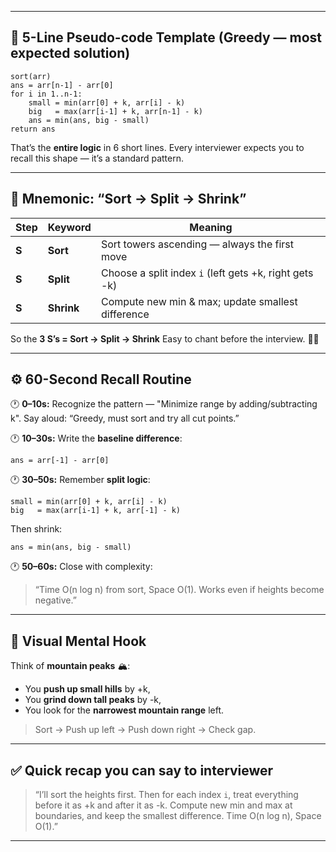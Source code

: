 
---

## 🧠 5-Line Pseudo-code Template (Greedy — most expected solution)

```
sort(arr)
ans = arr[n-1] - arr[0]
for i in 1..n-1:
    small = min(arr[0] + k, arr[i] - k)
    big   = max(arr[i-1] + k, arr[n-1] - k)
    ans = min(ans, big - small)
return ans
```

That’s the **entire logic** in 6 short lines.
Every interviewer expects you to recall this shape — it’s a standard pattern.

---

## 🧩 Mnemonic: **“Sort → Split → Shrink”**

| Step  | Keyword    | Meaning                                                |
| ----- | ---------- | ------------------------------------------------------ |
| **S** | **Sort**   | Sort towers ascending — always the first move          |
| **S** | **Split**  | Choose a split index `i` (left gets +k, right gets -k) |
| **S** | **Shrink** | Compute new min & max; update smallest difference      |

So the **3 S’s = Sort → Split → Shrink**
Easy to chant before the interview. 🧘‍♂️

---

## ⚙️ 60-Second Recall Routine

🕐 **0–10s:**
Recognize the pattern — "Minimize range by adding/subtracting k".
Say aloud: “Greedy, must sort and try all cut points.”

🕐 **10–30s:**
Write the **baseline difference**:

```
ans = arr[-1] - arr[0]
```

🕐 **30–50s:**
Remember **split logic**:

```
small = min(arr[0] + k, arr[i] - k)
big   = max(arr[i-1] + k, arr[-1] - k)
```

Then shrink:

```
ans = min(ans, big - small)
```

🕐 **50–60s:**
Close with complexity:

> “Time O(n log n) from sort, Space O(1). Works even if heights become negative.”

---

## 🔁 Visual Mental Hook

Think of **mountain peaks** 🏔️:

* You **push up small hills** by +k,
* You **grind down tall peaks** by -k,
* You look for the **narrowest mountain range** left.

> Sort → Push up left → Push down right → Check gap.

---

## ✅ Quick recap you can say to interviewer

> “I’ll sort the heights first.
> Then for each index `i`, treat everything before it as +k and after it as -k.
> Compute new min and max at boundaries, and keep the smallest difference.
> Time O(n log n), Space O(1).”

---
